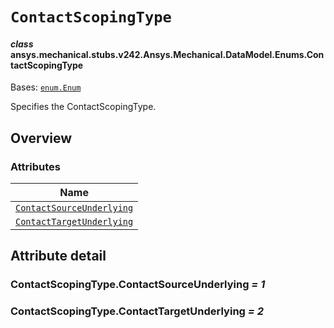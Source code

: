 # `ContactScopingType`

<a id="ansys.mechanical.stubs.v242.Ansys.Mechanical.DataModel.Enums.ContactScopingType"></a>

#### *class* ansys.mechanical.stubs.v242.Ansys.Mechanical.DataModel.Enums.ContactScopingType

Bases: [`enum.Enum`](https://docs.python.org/3/library/enum.html#enum.Enum)

Specifies the ContactScopingType.

<!-- !! processed by numpydoc !! -->

<a id="overview"></a>

## Overview

### Attributes

| Name |
| ------------------------------------------------------------------------------------------------------------------------------------------------------ |
| [`ContactSourceUnderlying`](#ContactScopingType.ContactSourceUnderlying) |
| [`ContactTargetUnderlying`](#ContactScopingType.ContactTargetUnderlying) |

<a id="attribute-detail"></a>

## Attribute detail

<a id="ContactScopingType.ContactSourceUnderlying"></a>

### ContactScopingType.ContactSourceUnderlying *= 1*

<a id="ContactScopingType.ContactTargetUnderlying"></a>

### ContactScopingType.ContactTargetUnderlying *= 2*


